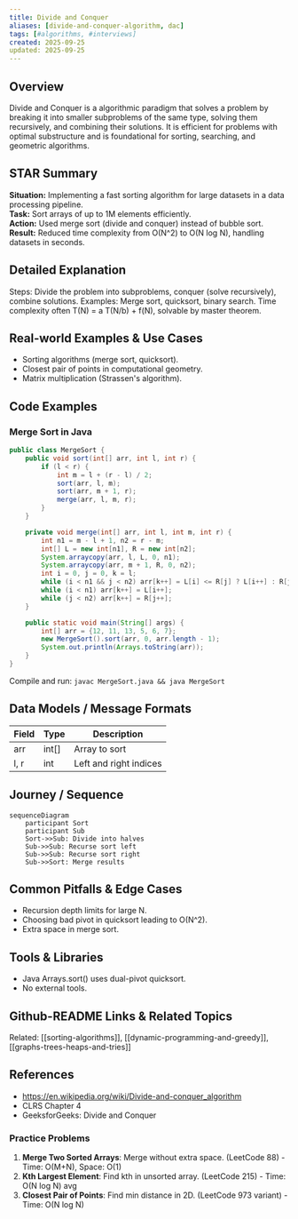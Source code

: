 ```yaml
---
title: Divide and Conquer
aliases: [divide-and-conquer-algorithm, dac]
tags: [#algorithms, #interviews]
created: 2025-09-25
updated: 2025-09-25
---
```


## Overview
Divide and Conquer is a algorithmic paradigm that solves a problem by breaking it into smaller subproblems of the same type, solving them recursively, and combining their solutions. It is efficient for problems with optimal substructure and is foundational for sorting, searching, and geometric algorithms.

## STAR Summary
**Situation:** Implementing a fast sorting algorithm for large datasets in a data processing pipeline.  
**Task:** Sort arrays of up to 1M elements efficiently.  
**Action:** Used merge sort (divide and conquer) instead of bubble sort.  
**Result:** Reduced time complexity from O(N^2) to O(N log N), handling datasets in seconds.

## Detailed Explanation
Steps: Divide the problem into subproblems, conquer (solve recursively), combine solutions. Examples: Merge sort, quicksort, binary search. Time complexity often T(N) = a T(N/b) + f(N), solvable by master theorem.

## Real-world Examples & Use Cases
- Sorting algorithms (merge sort, quicksort).
- Closest pair of points in computational geometry.
- Matrix multiplication (Strassen's algorithm).

## Code Examples
### Merge Sort in Java
```java
public class MergeSort {
    public void sort(int[] arr, int l, int r) {
        if (l < r) {
            int m = l + (r - l) / 2;
            sort(arr, l, m);
            sort(arr, m + 1, r);
            merge(arr, l, m, r);
        }
    }

    private void merge(int[] arr, int l, int m, int r) {
        int n1 = m - l + 1, n2 = r - m;
        int[] L = new int[n1], R = new int[n2];
        System.arraycopy(arr, l, L, 0, n1);
        System.arraycopy(arr, m + 1, R, 0, n2);
        int i = 0, j = 0, k = l;
        while (i < n1 && j < n2) arr[k++] = L[i] <= R[j] ? L[i++] : R[j++];
        while (i < n1) arr[k++] = L[i++];
        while (j < n2) arr[k++] = R[j++];
    }

    public static void main(String[] args) {
        int[] arr = {12, 11, 13, 5, 6, 7};
        new MergeSort().sort(arr, 0, arr.length - 1);
        System.out.println(Arrays.toString(arr));
    }
}
```

Compile and run: `javac MergeSort.java && java MergeSort`

## Data Models / Message Formats
| Field | Type | Description |
|-------|------|-------------|
| arr | int[] | Array to sort |
| l, r | int | Left and right indices |

## Journey / Sequence
```mermaid
sequenceDiagram
    participant Sort
    participant Sub
    Sort->>Sub: Divide into halves
    Sub->>Sub: Recurse sort left
    Sub->>Sub: Recurse sort right
    Sub->>Sort: Merge results
```

## Common Pitfalls & Edge Cases
- Recursion depth limits for large N.
- Choosing bad pivot in quicksort leading to O(N^2).
- Extra space in merge sort.

## Tools & Libraries
- Java Arrays.sort() uses dual-pivot quicksort.
- No external tools.

## Github-README Links & Related Topics
Related: [[sorting-algorithms]], [[dynamic-programming-and-greedy]], [[graphs-trees-heaps-and-tries]]

## References
- https://en.wikipedia.org/wiki/Divide-and-conquer_algorithm
- CLRS Chapter 4
- GeeksforGeeks: Divide and Conquer

### Practice Problems
1. **Merge Two Sorted Arrays**: Merge without extra space. (LeetCode 88) - Time: O(M+N), Space: O(1)
2. **Kth Largest Element**: Find kth in unsorted array. (LeetCode 215) - Time: O(N log N) avg
3. **Closest Pair of Points**: Find min distance in 2D. (LeetCode 973 variant) - Time: O(N log N)